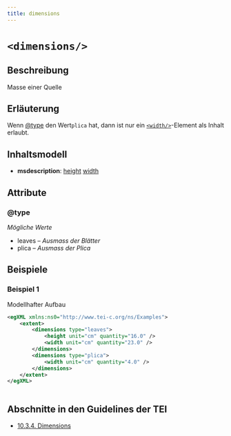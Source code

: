 ```yaml
---
title: dimensions
---
```




# `<dimensions/>`

## Beschreibung

Masse einer Quelle

## Erläuterung

Wenn [@type](#type)  den Wert`plica`  hat, dann ist nur ein [`<width/>`](width.md)-Element als Inhalt erlaubt.

## Inhaltsmodell

- **msdescription**: [height](height.md) [width](width.md)

## Attribute

### @type



*Mögliche Werte*

- leaves – *Ausmass der Blätter*
- plica – *Ausmass der Plica*

## Beispiele

### Beispiel 1

Modellhafter Aufbau

```xml
<egXML xmlns:ns0="http://www.tei-c.org/ns/Examples">
    <extent>
        <dimensions type="leaves">
            <height unit="cm" quantity="16.0" />
            <width unit="cm" quantity="23.0" />
        </dimensions>
        <dimensions type="plica">
            <width unit="cm" quantity="4.0" />
        </dimensions>
    </extent>
</egXML>
               
```

## Abschnitte in den Guidelines der TEI

- [10.3.4. Dimensions](https://www.tei-c.org/release/doc/tei-p5-doc/en/html/MS.html#msdim)